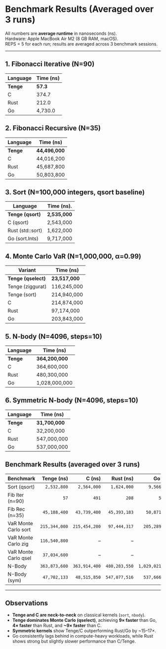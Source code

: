 # Benchmark Results (Averaged over 3 runs)

All numbers are **average runtime** in nanoseconds (ns).  
Hardware: Apple MacBook Air M2 (8 GB RAM, macOS).  
REPS = 5 for each run; results are averaged across 3 benchmark sessions.

---

## 1. Fibonacci Iterative (N=90)

| Language | Time (ns) |
|----------|-----------|
|**Tenge** |  **57.3** |
| C        |   374.7   |
| Rust     |   212.0   |
| Go       | 4,730.0   |

## 2. Fibonacci Recursive (N=35)

| Language | Time (ns)   |
|----------|-------------|
|**Tenge** |**44,496,000**|
| C        |  44,016,200 |
| Rust     |  45,687,800 |
| Go       |  50,803,800 |

## 3. Sort (N=100,000 integers, qsort baseline)

| Language         | Time (ns).   |
|------------------|--------------|
|**Tenge (qsort)** |**2,535,000** |
| C (qsort)        |  2,543,000   |
| Rust (std::sort) |  1,622,000   |
| Go (sort.Ints)   |  9,717,000   |

## 4. Monte Carlo VaR (N=1,000,000, α=0.99)

| Variant            | Time (ns)   |
|--------------------|-------------|
|**Tenge (qselect)** |**23,517,000**|
| Tenge (ziggurat)   | 116,245,000 |
| Tenge (sort)       | 214,940,000 |
| C                  | 214,874,000 |
| Rust               | 97,174,000  |
| Go                 | 203,843,000 |

## 5. N-body (N=4096, steps=10)

| Language | Time (ns)     |
|----------|---------------|
| **Tenge**| **364,200,000**|
| C        |   364,600,000 |
| Rust     |   480,300,000 |
| Go       | 1,028,000,000 |

## 6. Symmetric N-body (N=4096, steps=10)

| Language  | Time (ns)   |
|-----------|-------------|
| **Tenge** |**31,700,000**|
| C         |  32,200,000 |
| Rust      | 547,000,000 |
| Go        | 537,000,000 |

## Benchmark Results (averaged over 3 runs)

| Benchmark            |    Tenge (ns)|        C (ns)|     Rust (ns)|        Go (ns)|
|----------------------|-------------:|-------------:|-------------:|--------------:|
| Sort (qsort)         |   `2,532,800`|   `2,564,000`|   `1,624,000`|    `9,566,200`|
| Fib Iter (n=90)      |          `57`|         `491`|         `208`|        `5,383`|
| Fib Rec (n=35)       |  `45,188,400`|  `43,739,400`|  `45,393,183`|   `50,871,016`|
| VaR Monte Carlo sort | `215,344,000`| `215,454,200`|  `97,444,317`|  `205,289,566`|
| VaR Monte Carlo zig  | `116,540,800`|      –       |      –       |       –       |
| VaR Monte Carlo qsel |  `37,034,600`|      –       |      –       |       –       |
| N-Body               | `363,873,600`| `363,914,400`| `480,283,550`|`1,029,021,391`|
| N-Body (sym)         |  `47,702,133`|  `48,515,850`| `547,077,516`|  `537,666,241`|

---

## Observations
- **Tenge and C are neck-to-neck** on classical kernels (`sort`, `nbody`).
- **Tenge dominates Monte Carlo (qselect)**, achieving **9× faster** than Go, **4× faster** than Rust, and **~9× faster** than C.
- **Symmetric kernels** show Tenge/C outperforming Rust/Go by ~15–17×.
- Go consistently lags behind in compute-heavy workloads, while Rust shows strong but slightly slower performance than C/Tenge.
